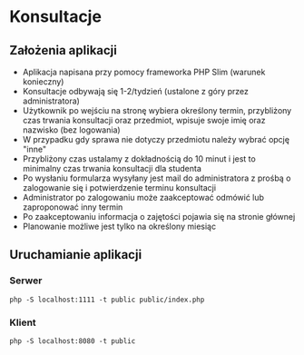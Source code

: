 # Konsultacje

## Założenia aplikacji

- Aplikacja napisana przy pomocy frameworka PHP Slim (warunek konieczny)
- Konsultacje odbywają się 1-2/tydzień (ustalone z góry przez administratora)
- Użytkownik po wejściu na stronę wybiera określony termin, przybliżony czas trwania konsultacji oraz przedmiot, wpisuje swoje imię oraz nazwisko (bez logowania)
- W przypadku gdy sprawa nie dotyczy przedmiotu należy wybrać opcję "inne"
- Przybliżony czas ustalamy z dokładnością do 10 minut i jest to minimalny czas trwania konsultacji dla studenta
- Po wysłaniu formularza wysyłany jest mail do administratora z prośbą o zalogowanie się i potwierdzenie terminu konsultacji
- Administrator po zalogowaniu może zaakceptować odmówić lub zaproponować inny termin
- Po zaakceptowaniu informacja o zajętości pojawia się na stronie głównej
- Planowanie możliwe jest tylko na określony miesiąc

## Uruchamianie aplikacji

### Serwer
```
php -S localhost:1111 -t public public/index.php
```

### Klient
```
php -S localhost:8080 -t public
```

